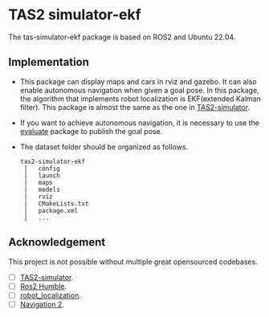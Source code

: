 # TAS2 simulator-ekf
The tas-simulator-ekf package is based on ROS2 and Ubuntu 22.04. 

## Implementation
- This package can display maps and cars in rviz and gazebo. It can also enable autonomous navigation when given a goal pose. In this package, the algorithm that implements robot localization is EKF(extended Kalman filter). This package is almost the same as the one in [TAS2-simulator](https://gitlab.lrz.de/tas_2223/tas2-simulator).
- If you want to achieve autonomous navigation, it is necessary to use the [evaluate](https://gitlab.lrz.de/tas_2223/tas-project/group_10/tas-simulator/-/tree/main/evaluate) package to publish the goal pose.

- The dataset folder should be organized as follows.
    
  ```
  tas2-simulator-ekf
   │   config
   │   launch
   |   maps
   |   models
   |   rviz
   |   CMakeLists.txt
   │   package.xml
   │   ...
  ```


## Acknowledgement
This project is not possible without multiple great opensourced codebases.
- [ ] [TAS2-simulator](https://gitlab.lrz.de/tas_2223/tas2-simulator).
- [ ] [Ros2 Humble](https://docs.ros.org/en/humble/index.html).
- [ ] [robot_localization]( https://github.com/cra-ros-pkg/robot_localization).
- [ ] [Navigation 2](https://navigation.ros.org/).
